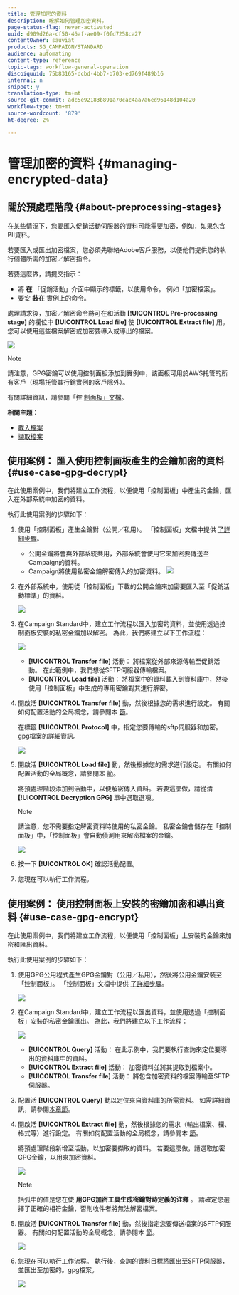 ```yaml
---
title: 管理加密的資料
description: 瞭解如何管理加密資料。
page-status-flag: never-activated
uuid: d909d26a-cf50-46af-ae09-f0fd7258ca27
contentOwner: sauviat
products: SG_CAMPAIGN/STANDARD
audience: automating
content-type: reference
topic-tags: workflow-general-operation
discoiquuid: 75b83165-dcbd-4bb7-b703-ed769f489b16
internal: n
snippet: y
translation-type: tm+mt
source-git-commit: adc5e92183b891a70cac4aa7a6ed96148d104a20
workflow-type: tm+mt
source-wordcount: '879'
ht-degree: 2%

---
```



# 管理加密的資料 {#managing-encrypted-data}

## 關於預處理階段 {#about-preprocessing-stages}

在某些情況下，您要匯入促銷活動伺服器的資料可能需要加密，例如，如果包含PII資料。

若要匯入或匯出加密檔案，您必須先聯絡Adobe客戶服務，以便他們提供您的執行個體所需的加密／解密指令。

若要這麼做，請提交指示：

* 將 **在** 「促銷活動」介面中顯示的標籤，以使用命令。 例如「加密檔案」。
* 要安 **裝在** 實例上的命令。

處理請求後，加密／解密命令將可在和活動 **[!UICONTROL Pre-processing stage]** 的欄位中 **[!UICONTROL Load file]** 使 **[!UICONTROL Extract file]** 用。 您可以使用這些檔案解密或加密要導入或導出的檔案。

![](assets/preprocessing-encryption.png)

>[!NOTE]
>
>請注意，GPG密鑰可以使用控制面板添加到實例中，該面板可用於AWS托管的所有客戶（現場托管其行銷實例的客戶除外）。
>
>有關詳細資訊，請參閱「控 [制面板」文檔](https://docs.adobe.com/content/help/zh-Hant/control-panel/using/control-panel-home.html)。

**相關主題：**

* [載入檔案](../../automating/using/load-file.md)
* [擷取檔案](../../automating/using/extract-file.md)

## 使用案例： 匯入使用控制面板產生的金鑰加密的資料 {#use-case-gpg-decrypt}

在此使用案例中，我們將建立工作流程，以便使用「控制面板」中產生的金鑰，匯入在外部系統中加密的資料。

執行此使用案例的步驟如下：

1. 使用「控制面板」產生金鑰對（公開／私用）。 「控制面板」文檔中提供 [了詳細步驟](https://docs.adobe.com/content/help/en/control-panel/using/instances-settings/gpg-keys-management.html#decrypting-data)。

   * 公開金鑰將會與外部系統共用，外部系統會使用它來加密要傳送至Campaign的資料。
   * Campaign將使用私密金鑰解密傳入的加密資料。
   ![](assets/gpg_generate.png)

1. 在外部系統中，使用從「控制面板」下載的公開金鑰來加密要匯入至「促銷活動標準」的資料。

   ![](assets/gpg_external.png)

1. 在Campaign Standard中，建立工作流程以匯入加密的資料，並使用透過控制面板安裝的私密金鑰加以解密。 為此，我們將建立以下工作流程：

   ![](assets/gpg_workflow.png)

   * **[!UICONTROL Transfer file]** 活動： 將檔案從外部來源傳輸至促銷活動。 在此範例中，我們想從SFTP伺服器傳輸檔案。
   * **[!UICONTROL Load file]** 活動： 將檔案中的資料載入到資料庫中，然後使用「控制面板」中生成的專用密鑰對其進行解密。

1. 開啟活 **[!UICONTROL Transfer file]** 動，然後根據您的需求進行設定。 有關如何配置活動的全局概念，請參閱本 [節](../../automating/using/load-file.md)。

   在標籤 **[!UICONTROL Protocol]** 中，指定您要傳輸的sftp伺服器和加密。gpg檔案的詳細資訊。

   ![](assets/gpg_transfer.png)

1. 開啟活 **[!UICONTROL Load file]** 動，然後根據您的需求進行設定。 有關如何配置活動的全局概念，請參閱本 [節](../../automating/using/load-file.md)。

   將預處理階段添加到活動中，以便解密傳入資料。 若要這麼做，請從清 **[!UICONTROL Decryption GPG]** 單中選取選項。

   >[!NOTE]
   >
   >請注意，您不需要指定解密資料時使用的私密金鑰。 私密金鑰會儲存在「控制面板」中，「控制面板」會自動偵測用來解密檔案的金鑰。

   ![](assets/gpg_load.png)

1. 按一下 **[!UICONTROL OK]** 確認活動配置。

1. 您現在可以執行工作流程。

## 使用案例： 使用控制面板上安裝的密鑰加密和導出資料 {#use-case-gpg-encrypt}

在此使用案例中，我們將建立工作流程，以便使用「控制面板」上安裝的金鑰來加密和匯出資料。

執行此使用案例的步驟如下：

1. 使用GPG公用程式產生GPG金鑰對（公用／私用），然後將公用金鑰安裝至「控制面板」。 「控制面板」文檔中提供 [了詳細步驟](https://docs.adobe.com/content/help/en/control-panel/using/instances-settings/gpg-keys-management.html#encrypting-data)。

   ![](assets/gpg_install.png)

1. 在Campaign Standard中，建立工作流程以匯出資料，並使用透過「控制面板」安裝的私密金鑰匯出。 為此，我們將建立以下工作流程：

   ![](assets/gpg-workflow-export.png)

   * **[!UICONTROL Query]** 活動： 在此示例中，我們要執行查詢來定位要導出的資料庫中的資料。
   * **[!UICONTROL Extract file]** 活動： 加密資料並將其提取到檔案中。
   * **[!UICONTROL Transfer file]** 活動： 將包含加密資料的檔案傳輸至SFTP伺服器。

1. 配置活 **[!UICONTROL Query]** 動以定位來自資料庫的所需資料。 如需詳細資訊，請參閱[本章節](../../automating/using/query.md)。

1. 開啟活 **[!UICONTROL Extract file]** 動，然後根據您的需求（輸出檔案、欄、格式等）進行設定。 有關如何配置活動的全局概念，請參閱本 [節](../../automating/using/extract-file.md)。

   將預處理階段新增至活動，以加密要擷取的資料。 若要這麼做，請選取加密GPG金鑰，以用來加密資料。

   ![](assets/gpg-extract-stage.png)

   >[!NOTE]
   >
   >括弧中的值是您在使 **用GPG加密工具生成密鑰對時定義的注釋** 。 請確定您選擇了正確的相符金鑰，否則收件者將無法解密檔案。

1. 開啟活 **[!UICONTROL Transfer file]** 動，然後指定您要傳送檔案的SFTP伺服器。 有關如何配置活動的全局概念，請參閱本 [節](../../automating/using/transfer-file.md)。

   ![](assets/gpg-transfer-encrypt.png)

1. 您現在可以執行工作流程。 執行後，查詢的資料目標將匯出至SFTP伺服器，並匯出至加密的。gpg檔案。

   ![](assets/gpg-sftp-encrypt.png)
